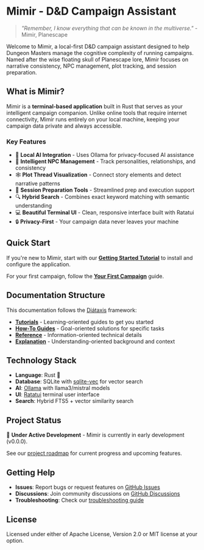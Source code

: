 # Mimir - D&D Campaign Assistant

> *"Remember, I know everything that can be known in the multiverse."* - Mimir, Planescape

Welcome to Mimir, a local-first D&D campaign assistant designed to help Dungeon Masters manage the cognitive complexity of running campaigns. Named after the wise floating skull of Planescape lore, Mimir focuses on narrative consistency, NPC management, plot tracking, and session preparation.

## What is Mimir?

Mimir is a **terminal-based application** built in Rust that serves as your intelligent campaign companion. Unlike online tools that require internet connectivity, Mimir runs entirely on your local machine, keeping your campaign data private and always accessible.

### Key Features

- 🧠 **Local AI Integration** - Uses Ollama for privacy-focused AI assistance
- 👥 **Intelligent NPC Management** - Track personalities, relationships, and consistency
- 🕸️ **Plot Thread Visualization** - Connect story elements and detect narrative patterns  
- 📝 **Session Preparation Tools** - Streamlined prep and execution support
- 🔍 **Hybrid Search** - Combines exact keyword matching with semantic understanding
- 💻 **Beautiful Terminal UI** - Clean, responsive interface built with Ratatui
- 🔒 **Privacy-First** - Your campaign data never leaves your machine

## Quick Start

If you're new to Mimir, start with our **[Getting Started Tutorial](./tutorials/getting-started.md)** to install and configure the application.

For your first campaign, follow the **[Your First Campaign](./tutorials/first-campaign.md)** guide.

## Documentation Structure

This documentation follows the [Diátaxis](https://diataxis.fr/) framework:

- **[Tutorials](./tutorials/getting-started.md)** - Learning-oriented guides to get you started
- **[How-To Guides](./how-to/campaign-management.md)** - Goal-oriented solutions for specific tasks  
- **[Reference](./reference/cli-commands.md)** - Information-oriented technical details
- **[Explanation](./explanation/architecture.md)** - Understanding-oriented background and context

## Technology Stack

- **Language**: Rust 🦀
- **Database**: SQLite with [sqlite-vec](https://github.com/asg017/sqlite-vec) for vector search
- **AI**: [Ollama](https://ollama.ai/) with llama3/mistral models
- **UI**: [Ratatui](https://ratatui.rs/) terminal user interface
- **Search**: Hybrid FTS5 + vector similarity search

## Project Status

🚧 **Under Active Development** - Mimir is currently in early development (v0.0.0).

See our [project roadmap](./explanation/architecture.md#development-roadmap) for current progress and upcoming features.

## Getting Help

- **Issues**: Report bugs or request features on [GitHub Issues](https://github.com/yourusername/mimir/issues)
- **Discussions**: Join community discussions on [GitHub Discussions](https://github.com/yourusername/mimir/discussions)
- **Troubleshooting**: Check our [troubleshooting guide](./how-to/troubleshooting.md)

## License

Licensed under either of Apache License, Version 2.0 or MIT license at your option.